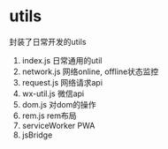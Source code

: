 # utils

封装了日常开发的utils

1. index.js 日常通用的util
2. network.js 网络online, offline状态监控
3. request.js 网络请求api
4. wx-util.js 微信api
5. dom.js 对dom的操作
6. rem.js rem布局
7. serviceWorker PWA
8. jsBridge
